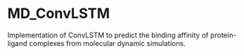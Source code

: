 # MD_ConvLSTM

Implementation of ConvLSTM to predict the binding affinity of protein-ligand complexes from molecular dynamic simulations.

